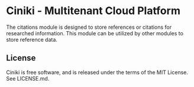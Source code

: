 Ciniki - Multitenant Cloud Platform
===========================================

The citations module is designed to store references or citations for researched information. This module
can be utilized by other modules to store reference data.

License
-------
Ciniki is free software, and is released under the terms of the MIT License. See LICENSE.md.
